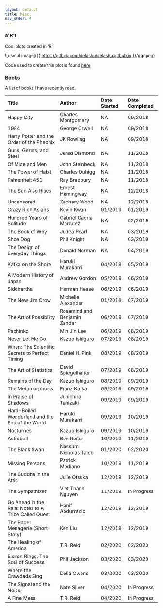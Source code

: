 ```yaml
---
layout: default
title: Misc.
nav_order: 4
---
```


### a'R't

Cool plots created in 'R'  

![useful image]({{ https://github.com/delashu/delashu.github.io }}/ggr.png)

Code used to create this plot is found [here](https://github.com/delashu/aRt/blob/master/graph_art.R)


### Books 

A list of books I have recently read.


| Title        | Author            | Date Started | Date Completed |
|:-------------|:------------------|:-------------|:---------------|
| Happy City            | Charles Montgomery | NA         | 09/2018           |
| 1984 | George Orwell   | NA         | 09/2018           |
| Harry Potter and the Order of the Pheonix           | JK Rowling      | NA          | 09/2018           |
| Guns, Germs, and Steel           | Jerad Diamond | NA        | 11/2018           |
| Of Mice and Men | John Steinbeck   | NA         | 11/2018           |
| The Power of Habit | Charles Duhigg   | NA         | 11/2018           |
| Fahrenheit 451 | Ray Bradbury   | NA         | 11/2018           |
| The Sun Also Rises | Ernest Hemingway   | NA         | 12/2018           |
| Uncensored | Zachary Wood   | NA         | 12/2018           |
| Crazy Rich Asians | Kevin Kwan   | 01/2019         | 01/2019           |
| Hundred Years of Solitude | Gabriel Gacria Marquez   | NA         | 02/2019           |
| The Book of Why | Judea Pearl  | NA         | 03/2019           |
| Shoe Dog | Phil Knight   | NA         | 03/2019           |
| The Design of Everyday Things | Donald Norman   | NA         | 04/2019           |
| Kafka on the Shore | Haruki Murakami   | 04/2019         | 05/2019           |
| A Modern History of Japan | Andrew Gordon   | 05/2019         | 06/2019           |
| Siddhartha | Herman Hesse   | 06/2019         | 06/2019           |
| The New Jim Crow | Michelle Alexander   | 01/2018         | 07/2019           |
| The Art of Possibility | Rosamind and Benjamin Zander   | 06/2019         | 07/2019           |
| Pachinko | Min Jin Lee   | 06/2019         | 08/2019           |
| Never Let Me Go | Kazuo Ishiguro   | 07/2019         | 08/2019           |
| When: The Scientific Secrets to Perfect Timing | Daniel H. Pink   | 08/2019         | 08/2019           |
| The Art of Statistics | David Spiegelhalter   | 07/2019         | 08/2019           |
| Remains of the Day | Kazuo Ishiguro   | 08/2019         | 09/2019           |
| The Metamorphosis | Franz Kafka   | 09/2019         | 09/2019           |
| In Praise of Shadows | Junichiro Tanizaki   | 09/2019         | 09/2019           |
| Hard-Boiled Wonderland and the End of the World | Haruki Murakami   | 09/2019         | 10/2019           |
| Nocturnes | Kazuo Ishiguro   | 09/2019         | 10/2019           |
| Astroball | Ben Reiter   | 10/2019         | 11/2019           |
| The Black Swan | Nassum Nicholas Taleb   | 01/2020         | 02/2020           |
| Missing Persons | Patrick Modiano   | 10/2019         | 11/2019           |
| The Buddha in the Attic | Julie Otsuka   | 12/2019         | 12/2019           |
| The Sympathizer | Viet Thanh Nguyen   | 11/2019         | In Progress           |
| Go Ahead in the Rain: Notes to A Tribe Called Quest |  Hanif Abdurraqib   | 12/2019         | 12/2019           |
| The Paper Menagerie (Short Story) |  Ken Liu   | 12/2019         | 12/2019           |
| The Healing of America |  T.R. Reid   | 02/2020         | 02/2020           |
| Eleven Rings: The Soul of Success |  Phil Jackson   | 03/2020         | 03/2020           |
| Where the Crawdads Sing |  Delia Owens   | 03/2020         | 03/2020           |
| The Signal and the Noise |  Nate Silver   | 04/2020         | In Progress           |
| A Fine Mess |  T.R. Reid   | 04/2020         | In Progress           |
